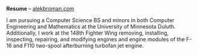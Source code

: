 **Resume** – [alekbroman.com](https://www.alekbroman.com/)

I am pursuing a Computer Science BS and minors in both Computer Engineering and Mathematics at the University of Minnesota Duluth. Additionally, I work at the 148th Fighter Wing removing, installing, inspecting, repairing, and modifying engines and engine modules of the F-16 and F110 two-spool afterburning turbofan jet engine.
